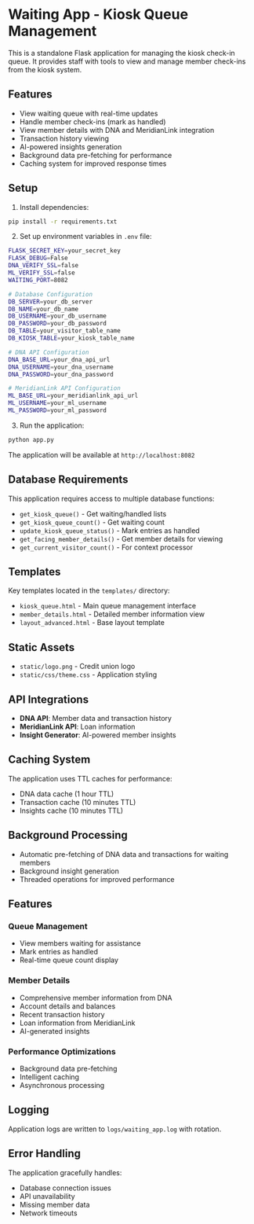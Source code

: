 # Waiting App - Kiosk Queue Management

This is a standalone Flask application for managing the kiosk check-in queue. It provides staff with tools to view and manage member check-ins from the kiosk system.

## Features

- View waiting queue with real-time updates
- Handle member check-ins (mark as handled)
- View member details with DNA and MeridianLink integration
- Transaction history viewing
- AI-powered insights generation
- Background data pre-fetching for performance
- Caching system for improved response times

## Setup

1. Install dependencies:
```bash
pip install -r requirements.txt
```

2. Set up environment variables in `.env` file:
```bash
FLASK_SECRET_KEY=your_secret_key
FLASK_DEBUG=False
DNA_VERIFY_SSL=false
ML_VERIFY_SSL=false
WAITING_PORT=8082

# Database Configuration
DB_SERVER=your_db_server
DB_NAME=your_db_name
DB_USERNAME=your_db_username
DB_PASSWORD=your_db_password
DB_TABLE=your_visitor_table_name
DB_KIOSK_TABLE=your_kiosk_table_name

# DNA API Configuration
DNA_BASE_URL=your_dna_api_url
DNA_USERNAME=your_dna_username
DNA_PASSWORD=your_dna_password

# MeridianLink API Configuration
ML_BASE_URL=your_meridianlink_api_url
ML_USERNAME=your_ml_username
ML_PASSWORD=your_ml_password
```

3. Run the application:
```bash
python app.py
```

The application will be available at `http://localhost:8082`

## Database Requirements

This application requires access to multiple database functions:
- `get_kiosk_queue()` - Get waiting/handled lists
- `get_kiosk_queue_count()` - Get waiting count
- `update_kiosk_queue_status()` - Mark entries as handled
- `get_facing_member_details()` - Get member details for viewing
- `get_current_visitor_count()` - For context processor

## Templates

Key templates located in the `templates/` directory:
- `kiosk_queue.html` - Main queue management interface
- `member_details.html` - Detailed member information view
- `layout_advanced.html` - Base layout template

## Static Assets

- `static/logo.png` - Credit union logo
- `static/css/theme.css` - Application styling

## API Integrations

- **DNA API**: Member data and transaction history
- **MeridianLink API**: Loan information
- **Insight Generator**: AI-powered member insights

## Caching System

The application uses TTL caches for performance:
- DNA data cache (1 hour TTL)
- Transaction cache (10 minutes TTL)
- Insights cache (10 minutes TTL)

## Background Processing

- Automatic pre-fetching of DNA data and transactions for waiting members
- Background insight generation
- Threaded operations for improved performance

## Features

### Queue Management
- View members waiting for assistance
- Mark entries as handled
- Real-time queue count display

### Member Details
- Comprehensive member information from DNA
- Account details and balances
- Recent transaction history
- Loan information from MeridianLink
- AI-generated insights

### Performance Optimizations
- Background data pre-fetching
- Intelligent caching
- Asynchronous processing

## Logging

Application logs are written to `logs/waiting_app.log` with rotation.

## Error Handling

The application gracefully handles:
- Database connection issues
- API unavailability
- Missing member data
- Network timeouts
